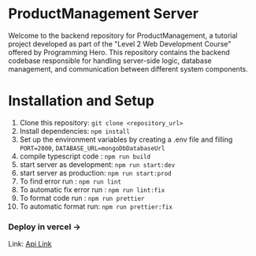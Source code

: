 # ProductManagement Server

Welcome to the backend repository for ProductManagement, a tutorial project developed as part of the "Level 2 Web Development Course" offered by Programming Hero.
This repository contains the backend codebase responsible for handling server-side logic, database management, and communication between different system components.

# Installation and Setup

1. Clone this repository: `git clone <repository_url>`
2. Install dependencies: `npm install`
3. Set up the environment variables by creating a .env file and filling `PORT=2000`, `DATABASE_URL=mongoDbDatabaseUrl`
4. compile typescript code : `npm run build`
5. start server as development: `npm run start:dev`
6. start server as production: `npm run start:prod`
7. To find error run : `npm run lint`
8. To automatic fix error run : `npm run lint:fix`
9. To format code run : `npm run prettier`
10. To automatic format run: `npm run prettier:fix`

### Deploy in vercel ->

Link: [Api Link](https://product-management-backend-pied.vercel.app/)

